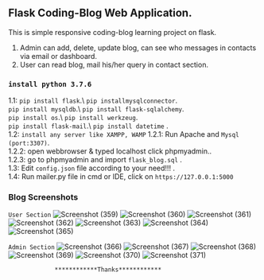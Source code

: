 ## Flask Coding-Blog Web Application.
This is simple responsive coding-blog learning project on flask.

1. Admin can add, delete, update blog, can see who messages in contacts via email or dashboard.
2. User can read blog, mail his/her query in contact section.

### `install python 3.7.6`
1.1: `pip install flask`.\ `pip installmysqlconnector`.\
`pip install mysqldb`.\ `pip install flask-sqlalchemy`.\
 `pip install os`.\ `pip install werkzeug`.\
  `pip install flask-mail`.\ `pip install datetime`
.\
1.2: `install any server like XAMPP, WAMP` 
	1.2.1: Run Apache and `Mysql (port:3307)`.\
	1.2.2: open webbrowser & typed localhost click phpmyadmin..\
	1.2.3: go to phpmyadmin and import `flask_blog.sql`
 .\
1.3: Edit `config.json` file according to your need!!!
.\
1.4: Run mailer.py file in cmd or IDE, click on `https://127.0.0.1:5000`

### Blog Screenshots
`User Section`
![Screenshot (359)](https://github.com/amar6228/flask_blog/assets/63671705/73a46739-eb78-4863-ad66-bad873eb7ee7)
![Screenshot (360)](https://github.com/amar6228/flask_blog/assets/63671705/58993962-12f4-4b8f-9da0-da2afbdd92a7)
![Screenshot (361)](https://github.com/amar6228/flask_blog/assets/63671705/8c9f561f-4ef0-4902-904a-548e27a598e8)
![Screenshot (362)](https://github.com/amar6228/flask_blog/assets/63671705/52b23821-1a73-4d33-9c48-1e4e7e17d92f)
![Screenshot (363)](https://github.com/amar6228/flask_blog/assets/63671705/3aedc843-f45e-4a96-8f3c-3b728833253f)
![Screenshot (364)](https://github.com/amar6228/flask_blog/assets/63671705/c67cf29e-bbfc-45dd-afa8-b346a10db4b4)
![Screenshot (365)](https://github.com/amar6228/flask_blog/assets/63671705/080cf529-722a-40eb-81e1-e667db2d0807)


`Admin Section`
![Screenshot (366)](https://github.com/amar6228/flask_blog/assets/63671705/4be0a36d-f1c7-46c9-a77f-89700978c95f)
![Screenshot (367)](https://github.com/amar6228/flask_blog/assets/63671705/6057d254-83e1-4dda-96f0-635df6fe96e8)
![Screenshot (368)](https://github.com/amar6228/flask_blog/assets/63671705/817a61e0-78db-422a-9446-f09830d56f6b)
![Screenshot (369)](https://github.com/amar6228/flask_blog/assets/63671705/1f43232b-c840-47f7-9720-ac63b1d47c7c)
![Screenshot (370)](https://github.com/amar6228/flask_blog/assets/63671705/87a13b0b-10f9-4993-851a-4890ec40518f)
![Screenshot (371)](https://github.com/amar6228/flask_blog/assets/63671705/38fce64c-5cec-42c7-83e1-7e4ded3f25cc)
			     
				 ************Thanks************
